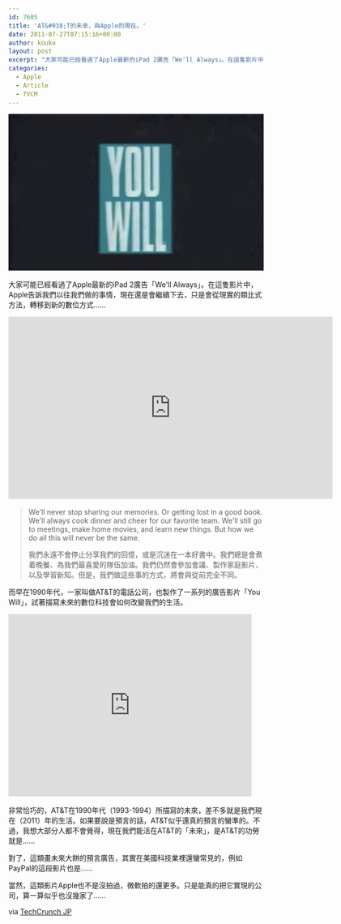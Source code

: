 ```yaml
---
id: 7605
title: 'AT&#038;T的未來，與Apple的現在。'
date: 2011-07-27T07:15:16+00:00
author: kouko
layout: post
excerpt: "大家可能已經看過了Apple最新的iPad 2廣告「We'll Always」。在這隻影片中，Apple告訴我們以往我們做的事情，現在還是會繼續下去，只是會從現實的類比式方法，轉移到新的數位方式&hellip;&hellip;"
categories:
  - Apple
  - Article
  - TVCM
---
```

<img alt="you will att 1990s tvad" border="0" src="/img/2011-07-27-att-1990s-you-will-with-apple-2011/you-will-att-1990s-tvad.jpg" title="you will att 1990s tvad.jpg" width="525" />

大家可能已經看過了Apple最新的iPad 2廣告「We'll Always」。在這隻影片中，Apple告訴我們以往我們做的事情，現在還是會繼續下去，只是會從現實的類比式方法，轉移到新的數位方式&hellip;&hellip;


<iframe width="640" height="360" src="https://www.youtube.com/embed/qSRPWWSeJww" frameborder="0" allowfullscreen></iframe>

> We'll never stop sharing our memories. Or getting lost in a good book. We'll always cook dinner and cheer for our favorite team. We'll still go to meetings, make home movies, and learn new things. But how we do all this will never be the same.
>
> 我們永遠不會停止分享我們的回憶，或是沉迷在一本好書中。我們總是會煮着晚餐、為我們最喜愛的隊伍加油。我們仍然會參加會議、製作家庭影片、以及學習新知。但是，我們做這些事的方式，將會與從前完全不同。

而早在1990年代，一家叫做AT&T的電話公司，也製作了一系列的廣告影片「You Will」，試著描寫未來的數位科技會如何改變我們的生活。

<iframe width="480" height="360" src="https://www.youtube.com/embed/2kfIFDX9kE4" frameborder="0" allowfullscreen></iframe>

非常恰巧的，AT&T在1990年代（1993-1994）所描寫的未來，差不多就是我們現在（2011）年的生活。如果要說是預言的話，AT&T似乎還真的預言的蠻準的。不過，我想大部分人都不會覺得，現在我們能活在AT&T的「未來」，是AT&T的功勞就是&hellip;&hellip;

對了，這類畫未來大餅的預言廣告，其實在美國科技業裡還蠻常見的，例如PayPal的這段影片也是&hellip;&hellip;



當然，這類影片Apple也不是沒拍過，微軟拍的還更多。只是能真的把它實現的公司，算一算似乎也沒幾家了&hellip;&hellip;

via [TechCrunch JP](http://jp.techcrunch.com/archives/20110724new-ipad-2-ad-highlights-versatility-tries-to-break-through-to-doubters/?utm_source=twitterfeed&utm_medium=twitter)

